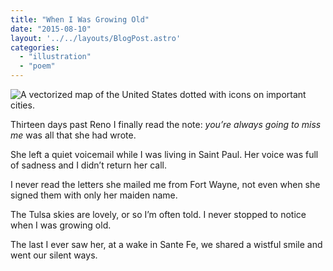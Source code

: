```yaml
---
title: "When I Was Growing Old"
date: "2015-08-10"
layout: '../../layouts/BlogPost.astro'
categories: 
  - "illustration"
  - "poem"
---
```


![A vectorized map of the United States dotted with icons on important cities.](/assets/images/Week-35.jpg)

Thirteen days past Reno I finally read the note: _you’re always going to miss me_ was all that she had wrote.

She left a quiet voicemail while I was living in Saint Paul. Her voice was full of sadness and I didn’t return her call.

I never read the letters she mailed me from Fort Wayne, not even when she signed them with only her maiden name.

The Tulsa skies are lovely, or so I’m often told. I never stopped to notice when I was growing old.

The last I ever saw her, at a wake in Sante Fe, we shared a wistful smile and went our silent ways.
